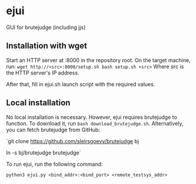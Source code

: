 # ejui
GUI for brutejudge (including jjs)

## Installation with wget

Start an HTTP server at :8000 in the repository root.
On the target machine, run:
`wget http://<src>:8000/setup.sh
bash setup.sh <src>`
Where src is the HTTP server's IP address.

After that, fill in ejui.sh launch script with the required values.

## Local installation

No local installation is necessary.
However, ejui requires brutejudge to function. To download it, run `bash download_brutejudge.sh`.
Alternatively, you can fetch brutejudge from GitHub:

`git clone https://github.com/sleirsgoevy/brutejudge bj

ln -s bj/brutejudge brutejudge`

To run ejui, run the following command:

`python3 ejui.py <bind_addr>:<bind_port> <remote_testsys_addr>`
